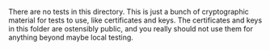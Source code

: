 There are no tests in this directory. This is just a bunch of cryptographic material for tests to use, like certificates and keys. The certificates and keys in this folder are ostensibly public, and you really should not use them for anything beyond maybe local testing.